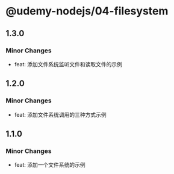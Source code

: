 # @udemy-nodejs/04-filesystem

## 1.3.0

### Minor Changes

- feat: 添加文件系统监听文件和读取文件的示例

## 1.2.0

### Minor Changes

- feat: 添加文件系统调用的三种方式示例

## 1.1.0

### Minor Changes

- feat: 添加一个文件系统的示例
